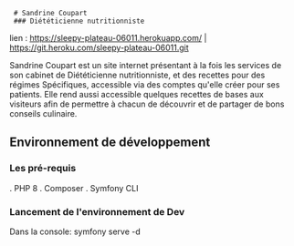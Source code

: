      # Sandrine Coupart
     ### Diététicienne nutritionniste

lien : https://sleepy-plateau-06011.herokuapp.com/ | https://git.heroku.com/sleepy-plateau-06011.git

Sandrine Coupart est un site internet présentant à la fois les services de son cabinet de Diététicienne nutritionniste, et
des recettes pour des régimes Spécifiques, accessible via des comptes qu'elle créer pour ses patients. Elle rend aussi accessible quelques recettes de bases aux visiteurs afin de permettre à chacun de découvrir et de partager de bons conseils culinaire.

## Environnement de développement

### Les pré-requis

. PHP 8
. Composer
. Symfony CLI

### Lancement de l'environnement de Dev

Dans la console:
symfony serve -d
